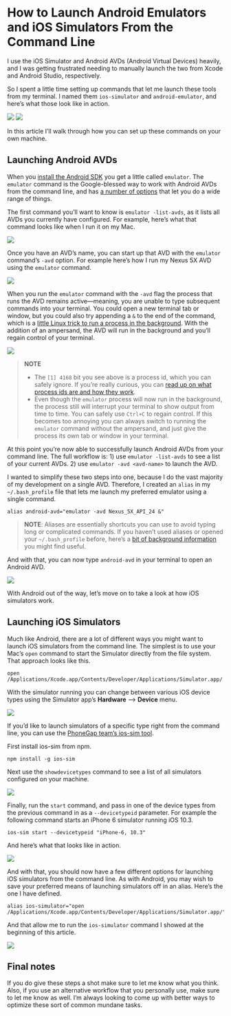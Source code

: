 # How to Launch Android Emulators and iOS Simulators From the Command Line

I use the iOS Simulator and Android AVDs (Android Virtual Devices) heavily, and I was getting frustrated needing to manually launch the two from Xcode and Android Studio, respectively.

So I spent a little time setting up commands that let me launch these tools from my terminal. I named them  `ios-simulator` and `android-emulator`, and here’s what those look like in action.

![](ios-sim-workflow.gif)
![](android-avd-workflow.gif)

In this article I’ll walk through how you can set up these commands on your own machine.

## Launching Android AVDs

When you [install the Android SDK](https://developer.android.com/studio/install.html) you get a little called `emulator`. The `emulator` command is the Google-blessed way to work with Android AVDs from the command line, and has [a number of options](https://developer.android.com/studio/run/emulator-commandline.html) that let you do a wide range of things.

The first command you’ll want to know is `emulator -list-avds`, as it lists all AVDs you currently have configured. For example, here’s what that command looks like when I run it on my Mac.

![](list-of-avds.png)

Once you have an AVD’s name, you can start up that AVD with the `emulator` command’s `-avd` option. For example here’s how I run my Nexus 5X AVD using the `emulator` command.

![](run-avd.png)

When you run the `emulator` command with the `-avd` flag the process that runs the AVD remains active—meaning, you are unable to type subsequent commands into your terminal. You could open a new terminal tab or window, but you could also try appending a `&` to the end of the command, which is a [little Linux trick to run a process in the background](https://kb.iu.edu/d/afnz). With the addition of an ampersand, the AVD will run in the background and you’ll regain control of your terminal.

![](avd-run-background.png)

> **NOTE**
> * The `[1] 4168` bit you see above is a process id, which you can safely ignore. If you’re really curious, you can [read up on what process ids are and how they work](https://www.digitalocean.com/community/tutorials/how-to-use-ps-kill-and-nice-to-manage-processes-in-linux).
> * Even though the `emulator` process will now run in the background, the process still will interrupt your terminal to show output from time to time. You can safely use `Ctrl+C` to regain control. If this becomes too annoying you can always switch to running the `emulator` command without the ampersand, and just give the process its own tab or window in your terminal.

At this point you’re now able to successfully launch Android AVDs from your command line. The full workflow is: 1) use `emulator -list-avds` to see a list of your current AVDs. 2) use `emulator -avd <avd-name>` to launch the AVD.

I wanted to simplify these two steps into one, because I do the vast majority of my development on a single AVD. Therefore, I created an `alias` in my `~/.bash_profile` file that lets me launch my preferred emulator using a single command.

```
alias android-avd="emulator -avd Nexus_5X_API_24 &"
```

> **NOTE**: Aliases are essentially shortcuts you can use to avoid typing long or complicated commands. If you haven’t used aliases or opened your `~/.bash_profile` before, here’s a [bit of background information](https://www.moncefbelyamani.com/create-aliases-in-bash-profile-to-assign-shortcuts-for-common-terminal-commands/) you might find useful.

And with that, you can now type `android-avd` in your terminal to open an Android AVD.

![](android-avd-workflow.gif)

With Android out of the way, let’s move on to take a look at how iOS simulators work.

## Launching iOS Simulators

Much like Android, there are a lot of different ways you might want to launch iOS simulators from the command line. The simplest is to use your Mac’s `open` command to start the Simulator directly from the file system. That approach looks like this.

```
open /Applications/Xcode.app/Contents/Developer/Applications/Simulator.app/
```

With the simulator running you can change between various iOS device types using the Simulator app’s **Hardware** --> **Device** menu.

![](simulator-menu.png)

If you’d like to launch simulators of a specific type right from the command line, you can use the [PhoneGap team’s ios-sim tool](https://github.com/phonegap/ios-sim).

First install ios-sim from npm.

```
npm install -g ios-sim
```

Next use the `showdevicetypes` command to see a list of all simulators configured on your machine.

![](ios-sim-device-types.png)

Finally, run the `start` command, and pass in one of the device types from the previous command in as a `--devicetypeid` parameter. For example the following command starts an iPhone 6 simulator running iOS 10.3.

```
ios-sim start --devicetypeid "iPhone-6, 10.3"
```

And here’s what that looks like in action.

![](ios-sim-starting.png)

And with that, you should now have a few different options for launching iOS simulators from the command line. As with Android, you may wish to save your preferred means of launching simulators off in an alias. Here’s the one I have defined.

```
alias ios-simulator="open /Applications/Xcode.app/Contents/Developer/Applications/Simulator.app/"
```

And that allow me to run the `ios-simulator` command I showed at the beginning of this article.

![](ios-sim-workflow.gif)

## Final notes

If you do give these steps a shot make sure to let me know what you think. Also, if you use an alternative workflow that you personally use, make sure to let me know as well. I’m always looking to come up with better ways to optimize these sort of common mundane tasks.